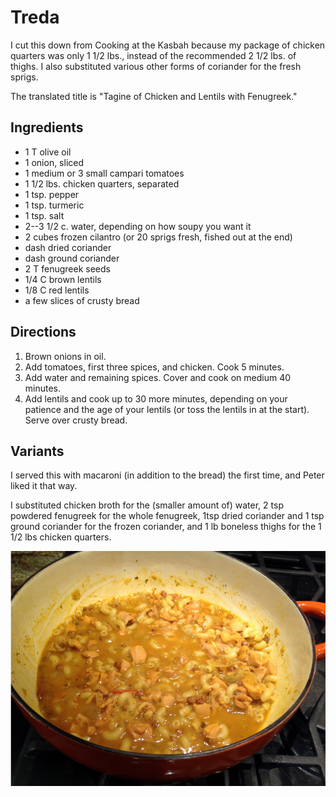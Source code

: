 # Treda

I cut this down from Cooking at the Kasbah because my package of chicken quarters was only 1 1/2 lbs., instead of the recommended 2 1/2 lbs. of thighs. I also substituted various other forms of coriander for the fresh sprigs. 

The translated title is "Tagine of Chicken and Lentils with Fenugreek."

## Ingredients

* 1 T olive oil
* 1 onion, sliced
* 1 medium or 3 small campari tomatoes
* 1 1/2 lbs. chicken quarters, separated
* 1 tsp. pepper
* 1 tsp. turmeric
* 1 tsp. salt
* 2--3 1/2 c. water, depending on how soupy you want it
* 2 cubes frozen cilantro (or 20 sprigs fresh, fished out at the end)
* dash dried coriander
* dash ground coriander
* 2 T fenugreek seeds
* 1/4 C brown lentils
* 1/8 C red lentils
* a few slices of crusty bread

## Directions

1. Brown onions in oil.
2. Add tomatoes, first three spices, and chicken. Cook 5 minutes.
3. Add water and remaining spices.  Cover and cook on medium 40 minutes.
4. Add lentils and cook up to 30 more minutes, depending on your patience and the age of your lentils (or toss the lentils in at the start).  Serve over crusty bread.

## Variants

I served this with macaroni (in addition to the bread) the first time, and Peter liked it that way.

I substituted chicken broth for the (smaller amount of) water, 2 tsp powdered fenugreek for the whole fenugreek, 1tsp dried coriander and 1 tsp ground coriander for the frozen coriander, and 1 lb boneless thighs for the 1 1/2 lbs chicken quarters. 

![Treda variant](../images/treda.png)

